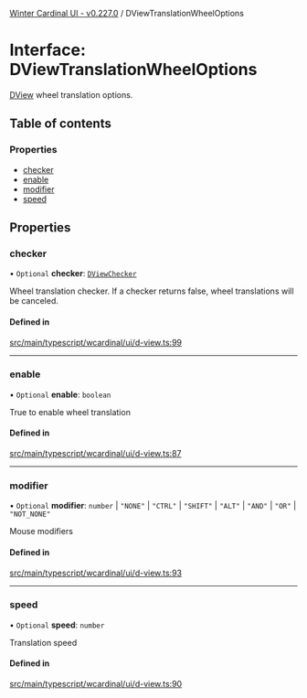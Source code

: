 [Winter Cardinal UI - v0.227.0](../index.md) / DViewTranslationWheelOptions

# Interface: DViewTranslationWheelOptions

[DView](DView.md) wheel translation options.

## Table of contents

### Properties

- [checker](DViewTranslationWheelOptions.md#checker)
- [enable](DViewTranslationWheelOptions.md#enable)
- [modifier](DViewTranslationWheelOptions.md#modifier)
- [speed](DViewTranslationWheelOptions.md#speed)

## Properties

### checker

• `Optional` **checker**: [`DViewChecker`](../index.md#dviewchecker)

Wheel translation checker.
If a checker returns false, wheel translations will be canceled.

#### Defined in

[src/main/typescript/wcardinal/ui/d-view.ts:99](https://github.com/winter-cardinal/winter-cardinal-ui/blob/v0.227.0/src/main/typescript/wcardinal/ui/d-view.ts#L99)

___

### enable

• `Optional` **enable**: `boolean`

True to enable wheel translation

#### Defined in

[src/main/typescript/wcardinal/ui/d-view.ts:87](https://github.com/winter-cardinal/winter-cardinal-ui/blob/v0.227.0/src/main/typescript/wcardinal/ui/d-view.ts#L87)

___

### modifier

• `Optional` **modifier**: `number` \| ``"NONE"`` \| ``"CTRL"`` \| ``"SHIFT"`` \| ``"ALT"`` \| ``"AND"`` \| ``"OR"`` \| ``"NOT_NONE"``

Mouse modifiers

#### Defined in

[src/main/typescript/wcardinal/ui/d-view.ts:93](https://github.com/winter-cardinal/winter-cardinal-ui/blob/v0.227.0/src/main/typescript/wcardinal/ui/d-view.ts#L93)

___

### speed

• `Optional` **speed**: `number`

Translation speed

#### Defined in

[src/main/typescript/wcardinal/ui/d-view.ts:90](https://github.com/winter-cardinal/winter-cardinal-ui/blob/v0.227.0/src/main/typescript/wcardinal/ui/d-view.ts#L90)
